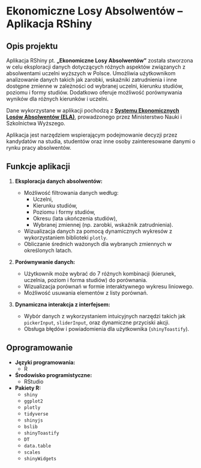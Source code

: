 # Ekonomiczne Losy Absolwentów – Aplikacja RShiny

## Opis projektu
Aplikacja RShiny pt. **„Ekonomiczne Losy Absolwentów”** została stworzona w celu eksploracji danych dotyczących różnych aspektów związanych z absolwentami uczelni wyższych w Polsce. Umożliwia użytkownikom analizowanie danych takich jak zarobki, wskaźniki zatrudnienia i inne dostępne zmienne w zależności od wybranej uczelni, kierunku studiów, poziomu i formy studiów. Dodatkowo oferuje możliwość porównywania wyników dla różnych kierunków i uczelni.

Dane wykorzystane w aplikacji pochodzą z **[Systemu Ekonomicznych Losów Absolwentów (ELA)](https://ela.nauka.gov.pl/)**, prowadzonego przez Ministerstwo Nauki i Szkolnictwa Wyższego.

Aplikacja jest narzędziem wspierającym podejmowanie decyzji przez kandydatów na studia, studentów oraz inne osoby zainteresowane danymi o rynku pracy absolwentów.

## Funkcje aplikacji
1. **Eksploracja danych absolwentów:**
   - Możliwość filtrowania danych według:
     - Uczelni,
     - Kierunku studiów,
     - Poziomu i formy studiów,
     - Okresu (lata ukończenia studiów),
     - Wybranej zmiennej (np. zarobki, wskaźnik zatrudnienia).
   - Wizualizacja danych za pomocą dynamicznych wykresów z wykorzystaniem biblioteki `plotly`.
   - Obliczanie średnich ważonych dla wybranych zmiennych w określonych latach.

2. **Porównywanie danych:**
   - Użytkownik może wybrać do 7 różnych kombinacji (kierunek, uczelnia, poziom i forma studiów) do porównania.
   - Wizualizacja porównań w formie interaktywnego wykresu liniowego.
   - Możliwość usuwania elementów z listy porównań.

3. **Dynamiczna interakcja z interfejsem:**
   - Wybór danych z wykorzystaniem intuicyjnych narzędzi takich jak `pickerInput`, `sliderInput`, oraz dynamiczne przyciski akcji.
   - Obsługa błędów i powiadomienia dla użytkownika (`shinyToastify`).

## Oprogramowanie
- **Języki programowania:**
  - R
- **Środowisko programistyczne:**
  - RStudio
- **Pakiety R:**
  - `shiny`
  - `ggplot2`
  - `plotly`
  - `tidyverse`
  - `shinyjs`
  - `bslib`
  - `shinyToastify`
  - `DT`
  - `data.table`
  - `scales`
  - `shinyWidgets`


